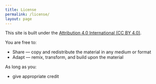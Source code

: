 ```yaml
---
title: License
permalink: /license/
layout: page
---
```


This site is built under the [Attribution 4.0 International (CC BY 4.0)](https://creativecommons.org/licenses/by/4.0/).

You are free to:

  * Share — copy and redistribute the material in any medium or format
  * Adapt — remix, transform, and build upon the material

As long as you:

  *  give appropriate credit

